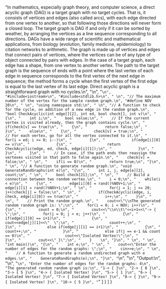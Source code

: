 "In mathematics, especially graph theory, and computer science, a direct acyclic graph (DAG) is a target graph with no target cycles. That is, it consists of vertices and edges (also called arcs), with each edge directed from one vertex to another, so that following those directions will never form a closed loop. The target graph is DAG if and only if it can be sorted by weather, by arranging the vertices as a line sequence corresponding to all directions. DAGs have a wide range of scientific and mathematical applications, from biology (evolution, family medicine, epidemiology) to citation networks to arithmetic. The graph is made up of vertices and edges that connect pairs of vertices, where the vertices can be of any type of object connected by pairs with edges. In the case of a target graph, each edge has a shape, from one vertex to another vertex. The path to the target graph is the sequence of ends with a point where the last vertex of each edge in sequence corresponds to the first vertex of the next edge in sequence; the method forms a cycle when the first vertex of the first edge is equal to the last vertex of its last edge. Direct acyclic graph is a straightforward graph with no cycles.\n",
        "\n",
        "```\n",
        "#include<iostream>\n",
        "#include<stdlib.h>\n",
        " \n",
        "// The maximum number of the vertex for the sample random graph.\n",
        "#define NOV 20\n",
        " \n",
        "using namespace std;\n",
        " \n",
        "// A function to check for the cycle, on addition of a new edge in the random graph.\n",
        "bool CheckAcyclic(int edge[][2], int ed, bool check[], int v)\n",
        "{\n",
        "    int i;\n",
        "    bool value;\n",
        "    // If the current vertex is visited already, then the graph contains cycle.\n",
        "    if(check[v] == true)\n",
        "    {\n",
        "        return false;\n",
        "    }\n",
        "    else\n",
        "    {\n",
        "        check[v] = true;\n",
        "        // For each vertex, go for all the vertex connected to it.\n",
        "        for(i = ed; i >= 0; i--)\n",
        "        {\n",
        "            if(edge[i][0] == v)\n",
        "            {\n",
        "                return CheckAcyclic(edge, ed, check, edge[i][1]);\n",
        "            }\n",
        "        }\n",
        "    }\n",
        "    // In case, if the path ends then reassign the vertexes visited in that path to false again.\n",
        "    check[v] = false;\n",
        " \n",
        "    if(i == 0)\n",
        "        return true;\n",
        "}\n",
        " \n",
        "// A function to generate random graph.\n",
        "void GenerateRandGraphs(int e)\n",
        "{\n",
        "    int i, j, edge[e][2], count;\n",
        " \n",
        "    bool check[21];\n",
        " \n",
        "    // Build a connection between two random vertex.\n",
        "    i = 0;\n",
        "    while(i < e)\n",
        "    {\n",
        "        edge[i][0] = rand()%NOV+1;\n",
        "        edge[i][1] = rand()%NOV+1;\n",
        " \n",
        "        for(j = 1; j <= 20; j++)check[j] = false;\n",
        " \n",
        "        if(CheckAcyclic(edge, i, check, edge[i][0]) == true)\n",
        "            i++;\n",
        "    }\n",
        " \n",
        "    // Print the random graph.\n",
        "    cout<<\"\\nThe generated random random graph is: \";\n",
        "    for(i = 0; i < NOV; i++)\n",
        "    {\n",
        "        count = 0;\n",
        "        cout<<\"\\n\\t\"<<i+1<<\"-> { \";\n",
        "        for(j = 0; j < e; j++)\n",
        "        {\n",
        "            if(edge[j][0] == i+1)\n",
        "            {\n",
        "                cout<<edge[j][1]<<\"  \";\n",
        "                count++;\n",
        "            }\n",
        "            else if(edge[j][1] == i+1)\n",
        "            {\n",
        "                count++;\n",
        "            }\n",
        "            else if(j == e-1 && count == 0)\n",
        "                cout<<\"Isolated Vertex!\";\n",
        "        }\n",
        "        cout<<\" }\";\n",
        "    }    \n",
        "}\n",
        " \n",
        " \n",
        "int main()\n",
        "{\n",
        "    int e;\n",
        " \n",
        "    cout<<\"Enter the number of edges for the random graphs: \";\n",
        "    cin>>e;\n",
        " \n",
        "    // A function to generate a random undirected graph with e edges.\n",
        "    GenerateRandGraphs(e);\n",
        "}\n",
        "```\n",
        "\n",
        "Output:\n",
        "\n",
        "```\n",
        "Enter the number of edges for the random graphs: 4\n",
        "The generated random random graph is:\n",
        "1-> { }\n",
        "2-> { 8 }\n",
        "3-> { 5 }\n",
        "4-> { Isolated Vertex! }\n",
        "5-> { 1 }\n",
        "6-> { Isolated Vertex! }\n",
        "7-> { Isolated Vertex! }\n",
        "8-> { }\n",
        "9-> { Isolated Vertex! }\n",
        "10-> { 5 }\n",
        "```"
      ]
    }
  ]
}
